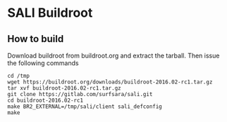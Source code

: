 # SALI Buildroot

## How to build

Download buildroot from buildroot.org and extract the tarball. Then issue the following commands
```
cd /tmp
wget https://buildroot.org/downloads/buildroot-2016.02-rc1.tar.gz
tar xvf buildroot-2016.02-rc1.tar.gz
git clone https://gitlab.com/surfsara/sali.git
cd buildroot-2016.02-rc1
make BR2_EXTERNAL=/tmp/sali/client sali_defconfig
make
```
